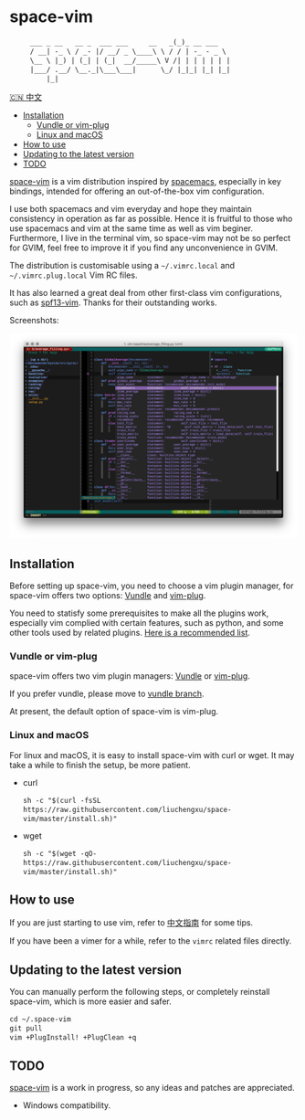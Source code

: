 space-vim
==============================

         ___ _ __   __ _  ___ ___     __   _(_)_ __ ___
         / __| -_ \ / _- |/ __/ _ \____\ \ / / | -_ - _ \ 
         \__ \ |_) | (_| | (_|  __/_____\ V /| | | | | | |
         |___/ .__/ \__._|\___\___|      \_/ |_|_| |_| |_|
             |_|


[:cn: 中文](doc/tutorial_cn.md)

<!-- vim-markdown-toc GFM -->
* [Installation](#installation)
    * [Vundle or vim-plug](#vundle-or-vim-plug)
    * [Linux and macOS](#linux-and-macos)
* [How to use](#how-to-use)
* [Updating to the latest version](#updating-to-the-latest-version)
* [TODO](#todo)

<!-- vim-markdown-toc -->

[space-vim](https://github.com/liuchengxu/space-vim) is a vim distribution inspired by [spacemacs](https://github.com/syl20bnr/spacemacs), especially in key bindings, intended for offering an out-of-the-box vim configuration.

I use both spacemacs and vim everyday and hope they maintain consistency in operation as far as possible.
Hence it is fruitful to those who use spacemacs and vim at the same time as well as vim beginer. 
Furthermore, I live in the terminal vim, so space-vim may not be so perfect for GVIM, feel free to improve it if you find any unconvenience in GVIM.

The distribution is customisable using a `~/.vimrc.local` and `~/.vimrc.plug.local` Vim RC files.

It has also learned a great deal from other first-class vim configurations, such as [spf13-vim](https://github.com/spf13/spf13-vim).
Thanks for their outstanding works.

Screenshots:

![screenshot](doc/img/screenshot.png)

## Installation

Before setting up space-vim, you need to choose a vim plugin manager, for space-vim offers two options: [Vundle](https://github.com/VundleVim/Vundle.vim) and [vim-plug](https://github.com/junegunn/vim-plug).

You need to statisfy some prerequisites to make all the plugins work, especially vim complied with certain features, such as python, and some other tools used by related plugins. [Here is a recommended list](doc/tutorial_cn.md#prerequisites).

### Vundle or vim-plug

space-vim offers two vim plugin managers: [Vundle](https://github.com/VundleVim/Vundle.vim) or [vim-plug](https://github.com/junegunn/vim-plug).

If you prefer vundle, please move to [vundle branch](https://github.com/liuchengxu/space-vim/tree/vundle).

At present, the default option of space-vim is vim-plug.

### Linux and macOS

For linux and macOS, it is easy to install space-vim with curl or wget. It may take a while to finish the setup, be more patient.

- curl

  ```
  sh -c "$(curl -fsSL https://raw.githubusercontent.com/liuchengxu/space-vim/master/install.sh)"
  ```

- wget

  ```
  sh -c "$(wget -qO- https://raw.githubusercontent.com/liuchengxu/space-vim/master/install.sh)"
  ```

## How to use

If you are just starting to use vim, refer to [中文指南](doc/tutorial_cn.md) for some tips.

If you have been a vimer for a while, refer to the `vimrc` related files directly.

## Updating to the latest version

You can manually perform the following steps, or completely reinstall space-vim, which is more easier and safer.

```
cd ~/.space-vim
git pull
vim +PlugInstall! +PlugClean +q
```

## TODO

[space-vim](https://github.com/liuchengxu/space-vim) is a work in progress, so any ideas and patches are appreciated.

- Windows compatibility.
